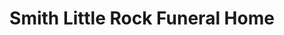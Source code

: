---
title: "Smith Little Rock Funeral Home"
url: /little-rock/smith-little-rock-funeral-home/
shop: Bestattungen
---